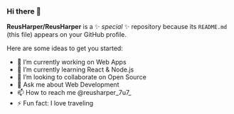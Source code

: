 ### Hi there 👋

**ReusHarper/ReusHarper** is a ✨ _special_ ✨ repository because its `README.md` (this file) appears on your GitHub profile.

Here are some ideas to get you started:

- 🔭 I’m currently working on Web Apps
- 🌱 I’m currently learning React & Node.js
- 👯 I’m looking to collaborate on Open Source
- 💬 Ask me about Web Development
- 📫 How to reach me @reusharper_7u7_
- ⚡ Fun fact: I love traveling
